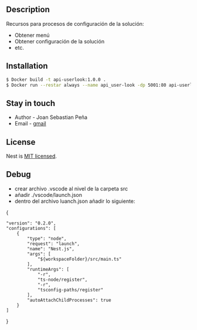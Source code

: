 ## Description

Recursos para procesos de configuración de la solución:

- Obtener menú
- Obtener configuración de la solución
- etc.

## Installation

```bash
$ Docker build -t api-userlook:1.0.0 .
$ Docker run --restar always --name api_user-look -dp 5001:80 api-userlook:1.0.0
```

## Stay in touch

- Author - Joan Sebastian Peña
- Email - [gmail](joanspena.11@gmail.com)

## License

Nest is [MIT licensed](LICENSE).

## Debug

- crear archivo .vscode al nivel de la carpeta src
- añadir ./vscode/launch.json
- dentro del archivo luanch.json añadir lo siguiente:

{
    
    "version": "0.2.0",
    "configurations": [
        {
            "type": "node",
            "request": "launch",
            "name": "Nest.js",
            "args": [
                "${workspaceFolder}/src/main.ts"
            ],
            "runtimeArgs": [
                "-r",
                "ts-node/register",
                "-r",
                "tsconfig-paths/register"
            ],
            "autoAttachChildProcesses": true
        }
    ]
}